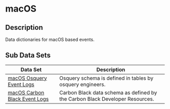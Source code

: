 # macOS

## Description
Data dictionaries for macOS based events.

## Sub Data Sets
|Data Set|Description|
|---|---|
|[macOS Osquery Event Logs](osquery/)|Osquery schema is defined in tables by osquery engineers.|
|[macOS Carbon Black Event Logs](carbonblack/)|Carbon Black data schema as defined by the Carbon Black Developer Resources.|
